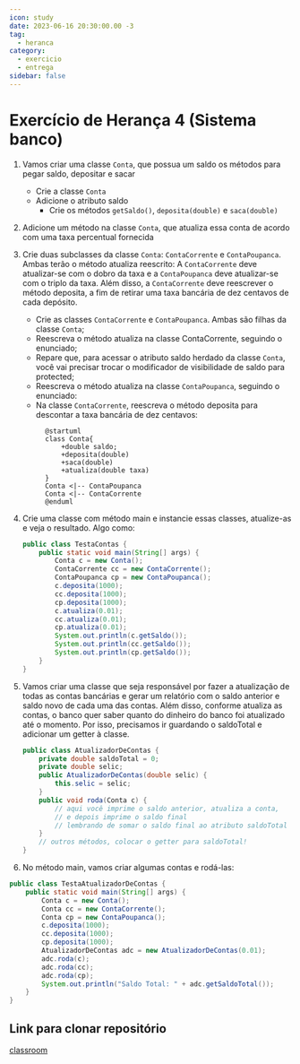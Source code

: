 ```yaml
---
icon: study
date: 2023-06-16 20:30:00.00 -3
tag:
  - heranca
category:
  - exercicio
  - entrega
sidebar: false
---
```


# Exercício de Herança 4 (Sistema banco)


1. Vamos criar uma classe `Conta`, que possua um saldo os métodos para pegar saldo, depositar e sacar
    - Crie a classe `Conta`
    - Adicione o atributo saldo
        - Crie os métodos `getSaldo()`, `deposita(double)` e `saca(double)`
1. Adicione um método na classe `Conta`, que atualiza essa conta de acordo com uma taxa percentual fornecida    
1. Crie duas subclasses da classe `Conta`: `ContaCorrente` e `ContaPoupanca`. Ambas terão o método atualiza reescrito: A `ContaCorrente` deve atualizar-se com o dobro da taxa e a `ContaPoupanca` deve atualizar-se com o triplo da taxa. Além disso, a `ContaCorrente` deve reescrever o método deposita, a fim de retirar uma taxa bancária de dez centavos de cada depósito.
    - Crie as classes `ContaCorrente` e `ContaPoupanca`. Ambas são filhas da classe `Conta`;
    - Reescreva o método atualiza na classe ContaCorrente, seguindo o enunciado;
    - Repare que, para acessar o atributo saldo herdado da classe `Conta`, você vai precisar trocar o modificador de visibilidade de saldo para protected;
    - Reescreva o método atualiza na classe `ContaPoupanca`, seguindo o enunciado:
    - Na classe `ContaCorrente`, reescreva o método deposita para descontar a taxa bancária de dez centavos:        

    <figure>

    ```plantuml
    @startuml
    class Conta{
        +double saldo;
        +deposita(double)
        +saca(double)
        +atualiza(double taxa)
    }
    Conta <|-- ContaPoupanca
    Conta <|-- ContaCorrente
    @enduml
    ```

    </figure>

1. Crie uma classe com método main e instancie essas classes, atualize-as e veja o resultado. Algo como:                
    ```java
    public class TestaContas {
        public static void main(String[] args) {
            Conta c = new Conta();
            ContaCorrente cc = new ContaCorrente();
            ContaPoupanca cp = new ContaPoupanca();
            c.deposita(1000);
            cc.deposita(1000);
            cp.deposita(1000);
            c.atualiza(0.01);
            cc.atualiza(0.01);
            cp.atualiza(0.01);
            System.out.println(c.getSaldo());
            System.out.println(cc.getSaldo());
            System.out.println(cp.getSaldo());
        }
    }
    ```
1. Vamos criar uma classe que seja responsável por fazer a atualização de todas as contas bancárias e gerar um relatório com o saldo anterior e saldo novo de cada uma das contas. Além disso, conforme atualiza as contas, o banco quer saber quanto do dinheiro do banco foi atualizado até o momento. Por isso, precisamos ir guardando o saldoTotal e adicionar um getter à classe.
    ```java
    public class AtualizadorDeContas {
        private double saldoTotal = 0;
        private double selic;
        public AtualizadorDeContas(double selic) {
            this.selic = selic;
        }
        public void roda(Conta c) {
            // aqui você imprime o saldo anterior, atualiza a conta,
            // e depois imprime o saldo final
            // lembrando de somar o saldo final ao atributo saldoTotal
        }
        // outros métodos, colocar o getter para saldoTotal!
    }
    ```
1. No método main, vamos criar algumas contas e rodá-las:
```java
public class TestaAtualizadorDeContas {
    public static void main(String[] args) {
        Conta c = new Conta();
        Conta cc = new ContaCorrente();
        Conta cp = new ContaPoupanca();
        c.deposita(1000);
        cc.deposita(1000);
        cp.deposita(1000);
        AtualizadorDeContas adc = new AtualizadorDeContas(0.01);
        adc.roda(c);
        adc.roda(cc);
        adc.roda(cp);
        System.out.println("Saldo Total: " + adc.getSaldoTotal());
    }
}
```

## Link para clonar repositório 

[classroom](https://classroom.github.com/a/mKslpJWb)
